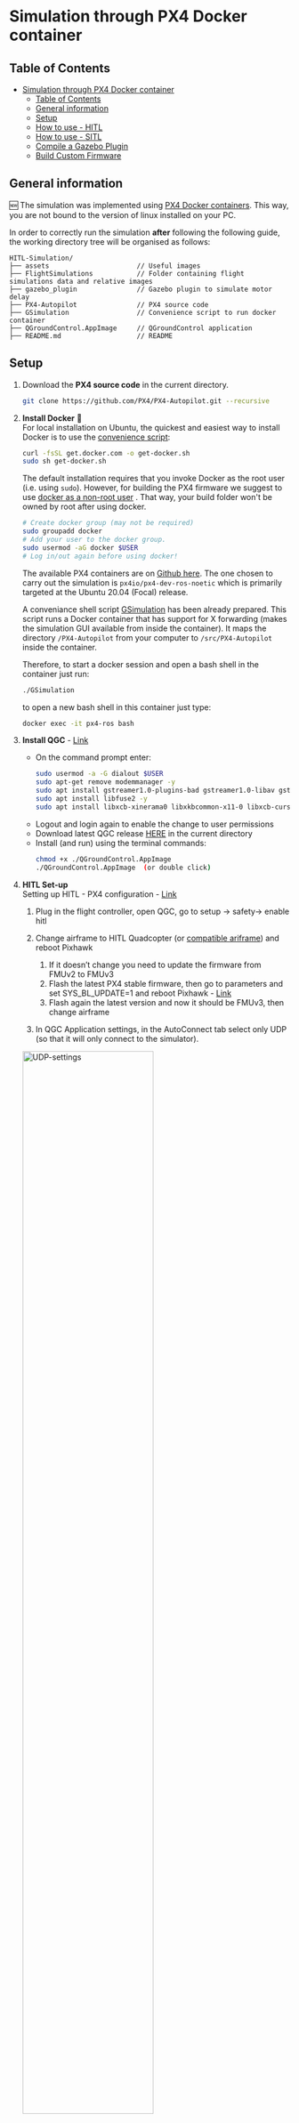 # Simulation through PX4 Docker container
## Table of Contents
- [Simulation through PX4 Docker container](#simulation-through-px4-docker-container)
  - [Table of Contents](#table-of-contents)
  - [General information](#general-information)
  - [Setup](#setup)
  - [How to use - HITL](#how-to-use---hitl)
  - [How to use - SITL](#how-to-use---sitl)
  - [Compile a Gazebo Plugin](#compile-a-gazebo-plugin)
  - [Build Custom Firmware](#build-custom-firmware)

## General information
:new: The simulation was implemented using [PX4 Docker containers](https://docs.px4.io/main/en/test_and_ci/docker.html). This way, you are not bound to the version of linux installed on your PC.

In order to correctly run the simulation **after** following the following guide, the working directory tree will be organised as follows:
```
HITL-Simulation/
├── assets			            // Useful images
├── FlightSimulations           // Folder containing flight simulations data and relative images
├── gazebo_plugin		        // Gazebo plugin to simulate motor delay
├── PX4-Autopilot		        // PX4 source code
├── GSimulation			        // Convenience script to run docker container
├── QGroundControl.AppImage	    // QGroundControl application
├── README.md			        // README
```

## Setup
1. Download the **PX4 source code** in the current directory.
    ```bash
    git clone https://github.com/PX4/PX4-Autopilot.git --recursive
    ``` 
2. **Install Docker**  :whale: \
    For local installation on Ubuntu, the quickest and easiest way to install Docker is to use the [convenience script](https://docs.docker.com/engine/install/ubuntu/#install-using-the-convenience-script):
    ```bash
    curl -fsSL get.docker.com -o get-docker.sh
    sudo sh get-docker.sh
    ```
    The default installation requires that you invoke Docker as the root user (i.e. using `sudo`). However, for building the PX4 firmware we suggest to use [docker as a non-root user](https://docs.docker.com/engine/install/linux-postinstall/#manage-docker-as-a-non-root-user) . That way, your build folder won't be owned by root after using docker.
    ```bash
    # Create docker group (may not be required)
    sudo groupadd docker
    # Add your user to the docker group.
    sudo usermod -aG docker $USER
    # Log in/out again before using docker!
    ```
    The available PX4 containers are on [Github here](https://github.com/PX4/PX4-containers/blob/master/README.md#container-hierarchy). The one chosen to carry out the simulation is `px4io/px4-dev-ros-noetic` which is primarily targeted at the Ubuntu 20.04 (Focal) release.

    A conveniance shell script [GSimulation](/GSimulation) has been already prepared. This script runs a Docker container that has support for X forwarding (makes the simulation GUI available from inside the container). It maps the directory `/PX4-Autopilot` from your computer to `/src/PX4-Autopilot` inside the container.

    Therefore, to start a docker session and open a bash shell in the container just run:
    ```bash
    ./GSimulation
    ```
    to open a new bash shell in this container just type:
    ```bash
    docker exec -it px4-ros bash
    ```
3. **Install QGC** - [Link](https://docs.qgroundcontrol.com/master/en/qgc-user-guide/getting_started/download_and_install.html)
    - On the command prompt enter:
        ```bash
        sudo usermod -a -G dialout $USER
        sudo apt-get remove modemmanager -y
        sudo apt install gstreamer1.0-plugins-bad gstreamer1.0-libav gstreamer1.0-gl -y
        sudo apt install libfuse2 -y
        sudo apt install libxcb-xinerama0 libxkbcommon-x11-0 libxcb-cursor0 -y
        ```
    - Logout and login again to enable the change to user permissions
    - Download latest QGC release [HERE](https://d176tv9ibo4jno.cloudfront.net/latest/QGroundControl.AppImage) in the current directory
    - Install (and run) using the terminal commands:
        ```bash
        chmod +x ./QGroundControl.AppImage
        ./QGroundControl.AppImage  (or double click)
        ```
4. **HITL Set-up**\
    Setting up HITL - PX4 configuration - [Link](https://docs.px4.io/main/en/simulation/hitl.html)

    1. Plug in the flight controller, open QGC, go to setup -> safety-> enable hitl

    2. Change airframe to HITL Quadcopter (or [compatible ariframe](https://docs.px4.io/main/en/simulation/hitl.html#compatible_airframe)) and reboot Pixhawk
        1. If it doesn’t change you need to update the firmware from FMUv2 to FMUv3
        2. Flash the latest PX4 stable firmware, then go to parameters and set SYS_BL_UPDATE=1 and reboot Pixhawk - [Link](https://docs.px4.io/main/en/config/firmware.html)
        3. Flash again the latest version and now it should be FMUv3, then change airframe
    3. In QGC Application settings, in the AutoConnect tab select only UDP (so that it will only connect to the simulator).
   <img src="assets/UDP_settings.png" alt="UDP-settings" width=70%/>
5. **SITL Set-up**\
   For SITL simulation you **don't** have to plug in the flight controller. Just open QGC and it automatically will connect to the Simulator.
   

## How to use - HITL
**Note:** Make sure QGroundControl is **not** running!
1. Run the convenience script to start a docker session
    ```bash
    ./GSimulation
    ```
2. If everything went well you should be in a new bash shell now.\
Build PX4 with Gazebo Classic (in order to build the Gazebo Classic plugins):
    ```bash
    cd src/PX4-Autopilot
    DONT_RUN=1 make px4_sitl_default gazebo-classic
    ```
3. Set up the environment variables:
    ```bash
    source Tools/simulation/gazebo-classic/setup_gazebo.bash $(pwd) $(pwd)/build/px4_sitl_default
    ```
4. Run Gazebo Classic in HITL mode:
    ```bash
    gazebo Tools/simulation/gazebo-classic/sitl_gazebo-classic/worlds/hitl_iris.world
    ```
5. Open *QGroundControl* from the host. It should autoconnect to PX4 and Gazebo Classic through UDP. You can make the drone fly inside gazebo sending commands from QGC.

## How to use - SITL   
**Note:** Make sure QGroundControl is **not** running!
1. Run the convenience script to start a docker session
    ```bash
    ./GSimulation
    ```
2. If everything went well you should be in a new bash shell now.\
   The build system makes it very easy to build and start PX4 on SITL, launch a simulator, and connect them. The syntax (simplified) looks like this:
    ```bash
    make px4_sitl simulator[_vehicle-model]
    ```
    E.g to build PX4 iris model with Gazebo Classic type in the bash shell:
    ```bash
    cd src/PX4-Autopilot
    make px4_sitl gazebo-classic_iris
    ```
3. Open *QGroundControl* from the host. It should autoconnect to PX4 and Gazebo Classic through UDP. You can make the drone fly inside gazebo sending commands from QGC.


## Compile a Gazebo Plugin

Motors are defined as gazebo plugins in the drone model. A plugin contains a set of methods that define its behaviour, for example when the plugin receives some velocities it makes the rotors move and so on. In general, the plugin must be written in C++ and then compiled as binary which is then used by the simulator.

Gazebo API Documentation - [Link](https://classic.gazebosim.org/api)

- Edit the Drone model
    - For **HITL** simulations edit the Drone model ***iris_hitl***:\
    `PX4-Autopilot/Tools/simulation/gazebo-classic/sitl_gazebo-classic/models/iris_hitl/iris_hitl.sdf`\
    - For **SITL** simulations edit the Drone model ***iris***:\
    `PX4-Autopilot/Tools/simulation/gazebo-classic/sitl_gazebo-classic/models/iris/iris.sdf` 

    the main changes done here are adding the parameter  `<latency>10</latency>`  to each motor plugin (`front_right_motor_model`, `front_left_motor_model`, `back_left_motor_model`, `back_right_motor_model`)\
    and modifying each motor link pose (e.g. `<link name='rotor_0'> <pose>0.55 -0.395 0 0 0 0</pose>`)
  
- Motor model header:\
   you can replace `PX4-Autopilot/Tools/simulation/gazebo-classic/sitl_gazebo-classic/include/gazebo_motor_model.h` with [gazebo_motor_model.h](/gazebo_plugin/gazebo_motor_model.h)\
   The main changes done here are adding the following part of code:
   ```c
   double latency_
   std::deque<double> motor_velocity_buffer_;
   ```
  
- Plugins folder: `PX4-Autopilot/Tools/simulation/gazebo-classic/sitl_gazebo-classic/src`\
  This is the main part of the simulation modification.\
  Here we add the new file [gazebo_motor_model_delay.cpp](/gazebo_plugin/gazebo_motor_model_delay.cpp) which is a modified version of the default code `gazebo_motor_model.cpp`.\
  It consists of the following code snippets that simulate the motor latency implementing a FIFO buffer:
  ```c++
  // Add latency before actuating the motors
    if (_sdf->HasElement("latency")) {
        // retrieves its value and assigns it to the variable latency_, dividing by 
        // 1000.0 to convert it from milliseconds to seconds
        latency_ = _sdf->GetElement("latency")->Get<double>()/1000.0;
    }
    else {
        // If the parameter is not defined, sets latency_ to 0.0
        latency_ = 0.0;
    }
    //0.004 is the max step size of gazebo world
    // Set the size of the buffer based on the desired latency and the simulation step size
  motor_velocity_buffer_.resize(static_cast<int>(latency_ / 0.004));
  ```
  
- CMakeList: `PX4-Autopilot/Tools/simulation/gazebo-classic/sitl_gazebo-classic/CMakeLists.txt`\
  Here for sake of simplicity we modify the following line:
  ```cmake
  add_library(gazebo_motor_model SHARED src/gazebo_motor_model.cpp)
  ```
  to
  ```cmake
  add_library(gazebo_motor_model SHARED src/gazebo_motor_model_delay.cpp)
  ```


To modify and compile and existing plugin: 

1. Copy the plugin you want to modify in the same folder and rename it
2. Modify the C++ code, declare variables in the motor model header if possible
3. Add in the CMakeList file the new plugin reference to be compiled, for example
    ```makefile
    add_library(gazebo_motor_model SHARED src/gazebo_motor_model_delay.cpp)
    ```
4. Build again the model (it will update only the modified files)
    ```bash
    cd src/PX4-Autopilot
    DONT_RUN=1 make px4_sitl_default gazebo
    ```

5. Open Gazebo to see the changes (you can right click on the model > edit model to view all the installed plugins)

## Build Custom Firmware

Follow the steps [here](https://docs.px4.io/main/en/modules/hello_sky.html)